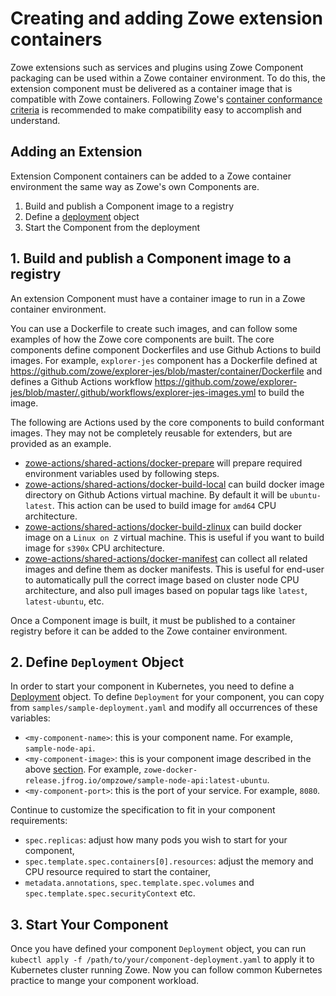 # Creating and adding Zowe extension containers

Zowe extensions such as services and plugins using Zowe Component packaging can be used within a Zowe container environment. To do this, the extension component must be delivered as a container image that is compatible with Zowe containers. Following Zowe's [container conformance criteria](https://github.com/zowe/zowe-install-packaging/blob/master/containers/conformance.md) is recommended to make compatibility easy to accomplish and understand.

## Adding an Extension

Extension Component containers can be added to a Zowe container environment the same way as Zowe's own Components are.

1. Build and publish a Component image to a registry
2. Define a [deployment](https://kubernetes.io/docs/concepts/workloads/controllers/deployment/) object
3. Start the Component from the deployment

## 1. Build and publish a Component image to a registry

An extension Component must have a container image to run in a Zowe container environment.

You can use a Dockerfile to create such images, and can follow some examples of how the Zowe core components are built. The core components define component Dockerfiles and use Github Actions to build images. For example, `explorer-jes` component has a Dockerfile defined at <https://github.com/zowe/explorer-jes/blob/master/container/Dockerfile> and defines a Github Actions workflow <https://github.com/zowe/explorer-jes/blob/master/.github/workflows/explorer-jes-images.yml> to build the image.


The following are Actions used by the core components to build conformant images. They may not be completely reusable for extenders, but are provided as an example.

- [zowe-actions/shared-actions/docker-prepare](https://github.com/zowe-actions/shared-actions/blob/main/docker-prepare/action.yml) will prepare required environment variables used by following steps.
- [zowe-actions/shared-actions/docker-build-local](https://github.com/zowe-actions/shared-actions/blob/main/docker-build-local/action.yml) can build docker image directory on Github Actions virtual machine. By default it will be `ubuntu-latest`. This action can be used to build image for `amd64` CPU architecture.
- [zowe-actions/shared-actions/docker-build-zlinux](https://github.com/zowe-actions/shared-actions/blob/main/docker-build-zlinux/action.yml) can build docker image on a `Linux on Z` virtual machine. This is useful if you want to build image for `s390x` CPU architecture.
- [zowe-actions/shared-actions/docker-manifest](https://github.com/zowe-actions/shared-actions/blob/main/docker-manifest/action.yml) can collect all related images and define them as docker manifests. This is useful for end-user to automatically pull the correct image based on cluster node CPU architecture, and also pull images based on popular tags like `latest`, `latest-ubuntu`, etc.

Once a Component image is built, it must be published to a container registry before it can be added to the Zowe container environment.


## 2. Define `Deployment` Object

In order to start your component in Kubernetes, you need to define a [Deployment](https://kubernetes.io/docs/concepts/workloads/controllers/deployment/) object. To define `Deployment` for your component, you can copy from `samples/sample-deployment.yaml` and modify all occurrences of these variables:

- `<my-component-name>`: this is your component name. For example, `sample-node-api`.
- `<my-component-image>`: this is your component image described in the above [section](#build-and-push-component-image). For example, `zowe-docker-release.jfrog.io/ompzowe/sample-node-api:latest-ubuntu`.
- `<my-component-port>`: this is the port of your service. For example, `8080`.

Continue to customize the specification to fit in your component requirements:

- `spec.replicas`: adjust how many pods you wish to start for your component,
- `spec.template.spec.containers[0].resources`: adjust the memory and CPU resource required to start the container,
- `metadata.annotations`, `spec.template.spec.volumes` and `spec.template.spec.securityContext` etc.

## 3. Start Your Component

Once you have defined your component `Deployment` object, you can run `kubectl apply -f /path/to/your/component-deployment.yaml` to apply it to Kubernetes cluster running Zowe. Now you can follow common Kubernetes practice to mange your component workload.
